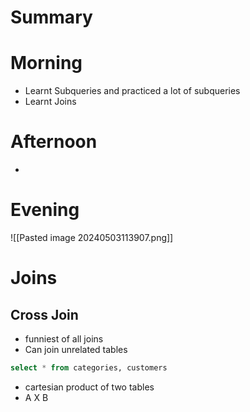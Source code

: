 # Summary

# Morning
- Learnt Subqueries and practiced a lot of subqueries
- Learnt Joins
# Afternoon
- 
# Evening
![[Pasted image 20240503113907.png]]
# Joins
## Cross Join
- funniest of all joins 
- Can join unrelated tables
```sql
select * from categories, customers
```
- cartesian product of two tables 
- A X B
